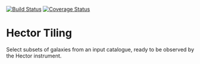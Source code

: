 [![Build Status](https://travis-ci.org/samvaughan/Hector-Tiling.svg?branch=master)](https://travis-ci.org/samvaughan/Hector-Tiling)
[![Coverage Status](https://coveralls.io/repos/github/samvaughan/Hector-Tiling/badge.svg?branch=master)](https://coveralls.io/github/samvaughan/Hector-Tiling?branch=master)

# Hector Tiling

 Select subsets of galaxies from an input catalogue, ready to be observed by the Hector instrument.